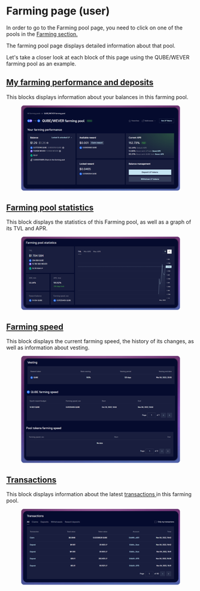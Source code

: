 # Farming page (user)

In order to go to the Farming pool page, you need to click on one of the pools in the [Farming section.](https://app.gitbook.com/o/-MUxjK3XWZCxuBwyXzkS/s/Hn2GVaDcxUKSq45GJhH0/\~/changes/xmVM5GwVuZjpiezKnapX/use/farming)​

The farming pool page displays detailed information about that pool.&#x20;

Let's take a closer look at each block of this page using the QUBE/WEVER farming pool as an example.​

## [My farming performance and deposits](farming-performance-and-deposits.md)

This blocks displays information about your balances in this farming pool.​​​

<figure><img src="../../../../../.gitbook/assets/image (13) (1).png" alt=""><figcaption></figcaption></figure>

## [Farming pool statistics​](statistics.md)

This block displays the statistics of this Farming pool, as well as a graph of its TVL and APR.​​​

<figure><img src="../../../../../.gitbook/assets/image (103).png" alt=""><figcaption></figcaption></figure>

## [Farming speed](../farming-pools.md)

This block displays the current farming speed, the history of its changes, as well as information about vesting.

<figure><img src="../../../../../.gitbook/assets/image (26) (2).png" alt=""><figcaption></figcaption></figure>

## ​[Transactions​](transactions.md) <a href="#transactions" id="transactions"></a>

This block displays information about the latest [transactions ](transactions.md)in this farming pool.​

<figure><img src="../../../../../.gitbook/assets/image (12) (1).png" alt=""><figcaption></figcaption></figure>
